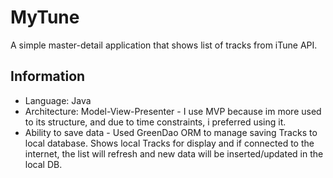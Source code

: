 # MyTune

A simple master-detail application that shows list of tracks from iTune API.

## Information
* Language: Java
* Architecture: Model-View-Presenter - I use MVP because im more used to its structure, and due to time constraints, i preferred using it.
* Ability to save data - Used GreenDao ORM to manage saving Tracks to local database. Shows local Tracks for display and if connected to the internet, the list will refresh and new data will be inserted/updated in the local DB. 
